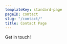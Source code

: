 ```yaml
---
templateKey: standard-page
pageID: contact
slug: "/contact/"
title: Contact Page
---
```


Get in touch!
